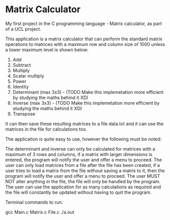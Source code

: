 # Matrix Calculator
My first project in the C programming language - Matrix calculator, as part of a UCL project.

This application is a matrix calculator that can perform the standard matrix operations to matrices with a maximum row and column size of 1000 unless a lower maximum level is shown below:

1. Add
2. Subtract
3. Multiply
4. Scalar multiply
5. Power
6. Identity
7. Determinant (max 3x3) - (TODO Make this implemetation more efficient by studying the maths behind it XD)
8. Inverse (max 3x3) - (TODO Make this implemetation more efficient by studying the maths behind it XD)
9. Transpose

It can then save these resulting matrices to a file data.txt and it can use the matrices in the file for calculations too.

The application is quite easy to use, however the following must be noted:

The determinant and inverse can only be calculated for matrices with a maximum of 3 rows and columns, if a matrix with larger dimensions is entered, the program will notify the user and offer a menu to proceed.
The user can only load matrices from a file after the file has been created, if a user tries to load a matrix from the file without saving a matrix to it, then the program will notify the user and offer a menu to proceed.
The user MUST NOT alter anything in the file, the file will only be handled by the program.
The user can use the application for as many calculations as required and the file will constantly be updated without having to quit the program.

Terminal commands to run:

gcc Main.c Matrix.c File.c
./a.out
